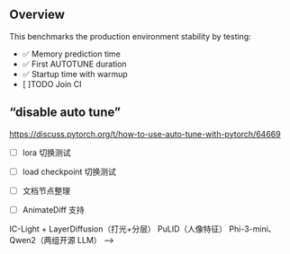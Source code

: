 ## Overview
This benchmarks the production environment stability by testing:
- ✅ Memory prediction time
- ✅ First AUTOTUNE duration
- ✅ Startup time with warmup
- [ ]TODO Join CI

##  “disable auto tune”
https://discuss.pytorch.org/t/how-to-use-auto-tune-with-pytorch/64669


- [ ] lora 切换测试
- [ ] load checkpoint 切换测试
- [ ] 文档节点整理 
- [ ] AnimateDiff 支持


<!-- Sidebar（已支持工作流和模版管理） -->
<!-- VHS（视频+补帧） -->
IC-Light + LayerDiffusion（打光+分层）
PuLID（人像特征）
Phi-3-mini、Qwen2（两组开源 LLM） -->
